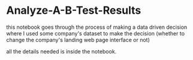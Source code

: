 # Analyze-A-B-Test-Results
this notebook goes through the process of making a data driven decision where I used some company's dataset to make the decision (whether to change the company's landing web page interface or not) 

all the details needed is inside the notebook.
